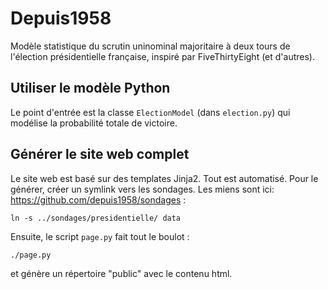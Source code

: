 # Depuis1958

Modèle statistique du scrutin uninominal majoritaire à deux tours de l'élection
présidentielle française, inspiré par FiveThirtyEight (et d'autres).

## Utiliser le modèle Python

Le point d'entrée est la classe `ElectionModel` (dans `election.py`) qui
modélise la probabilité totale de victoire.

## Générer le site web complet

Le site web est basé sur des templates Jinja2. Tout est automatisé. Pour le
générer, créer un symlink vers les sondages. Les miens sont ici: https://github.com/depuis1958/sondages :

    ln -s ../sondages/presidentielle/ data

Ensuite, le script `page.py` fait tout le boulot :

    ./page.py

et génère un répertoire "public" avec le contenu html.
